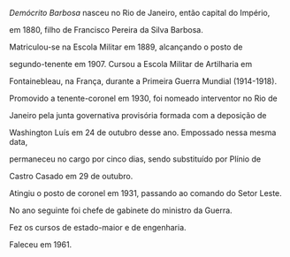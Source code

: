 

*Demócrito Barbosa* nasceu no Rio de Janeiro, então capital do Império,

em 1880, filho de Francisco Pereira da Silva Barbosa.



Matriculou-se na Escola Militar em 1889, alcançando o posto de

segundo-tenente em 1907. Cursou a Escola Militar de Artilharia em

Fontainebleau, na França, durante a Primeira Guerra Mundial (1914-1918).



Promovido a tenente-coronel em 1930, foi nomeado interventor no Rio de

Janeiro pela junta governativa provisória formada com a deposição de

Washington Luís em 24 de outubro desse ano. Empossado nessa mesma data,

permaneceu no cargo por cinco dias, sendo substituído por Plínio de

Castro Casado em 29 de outubro.



Atingiu o posto de coronel em 1931, passando ao comando do Setor Leste.

No ano seguinte foi chefe de gabinete do ministro da Guerra.



Fez os cursos de estado-maior e de engenharia.



Faleceu em 1961.



